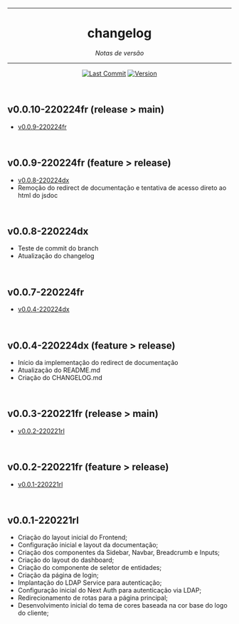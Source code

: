 <hr>
<h1 align="center">changelog</h1>
<p align=center><i align="center">Notas de versão</i></p>

<hr>

<div align="center">

<a href="">[![Last Commit](https://img.shields.io/github/last-commit/frtechdev/flem-ppe-frontend)](https://github.com/frtechdev/flem-ppe-frontend/) </a>
<a href="">![Version](https://img.shields.io/badge/version-0.0.3-005bff) </a>
<br>

</div>

<br>

## v0.0.10-220224fr (release > main)
- [v0.0.9-220224fr](https://github.com/frtechdev/flem-ppe-frontend/commit/9294a3656c55783b1890affeb6c9b0d2daa89a3b)

<br>

## v0.0.9-220224fr (feature > release)

- [v0.0.8-220224dx](https://github.com/frtechdev/flem-ppe-frontend/commit/957dbb15ff99206b1cd34d8e99e8d7111b37a159)
- Remoção do redirect de documentação e tentativa de acesso direto ao html do jsdoc

<br>

## v0.0.8-220224dx

 - Teste de commit do branch
 - Atualização do changelog

<br>

## v0.0.7-220224fr

- [v0.0.4-220224dx](https://github.com/frtechdev/flem-ppe-frontend/commit/2223559f696adf22a5076b5444255d6e9013f29f)

<br>

## v0.0.4-220224dx (feature > release)

- Início da implementação do redirect de documentação
- Atualização do README.md
- Criação do CHANGELOG.md

<br>

## v0.0.3-220221fr (release > main)

- [v0.0.2-220221rl](https://github.com/frtechdev/flem-ppe-frontend/commit/628a87708fdd62b6b22c4cb93a35819ee99997da)

<br>

## v0.0.2-220221fr (feature > release)

- [v0.0.1-220221rl](https://github.com/frtechdev/flem-ppe-frontend/commit/55361c77be90401e4ca46d49ea6489cf6cc0041a)


<br>

## v0.0.1-220221rl

- Criação do layout inicial do Frontend;
- Configuração inicial e layout da documentação;
- Criação dos componentes da Sidebar, Navbar, Breadcrumb e Inputs;
- Criação do layout do dashboard;
- Criação do componente de seletor de entidades;
- Criação da página de login;
- Implantação do LDAP Service para autenticação;
- Configuração inicial do Next Auth para autenticação via LDAP;
- Redirecionamento de rotas para a página principal;
- Desenvolvimento inicial do tema de cores baseada na cor base do logo do cliente;